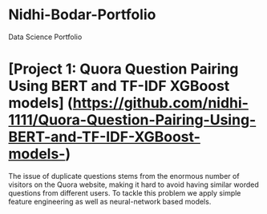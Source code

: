 # Nidhi-Bodar-Portfolio
Data Science Portfolio

# [Project 1: Quora Question Pairing Using BERT and TF-IDF XGBoost models] (https://github.com/nidhi-1111/Quora-Question-Pairing-Using-BERT-and-TF-IDF-XGBoost-models-)
The issue of duplicate questions stems from the enormous number of visitors on the Quora website, making it hard to avoid having similar worded questions from different users. 
To tackle this problem we apply simple feature engineering as well as neural-network based models.

